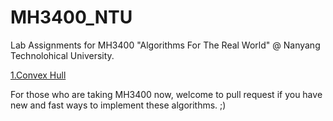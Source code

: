 # MH3400_NTU
Lab Assignments for MH3400 "Algorithms For The Real World" @ Nanyang Technolohical University.

[1.Convex Hull](https://github.com/1tongp/MH3400_NTU/tree/main/lab%202)

For those who are taking MH3400 now, welcome to pull request if you have new and fast ways to implement these algorithms. ;)
